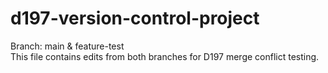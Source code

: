 # d197-version-control-project

Branch: main & feature-test  
This file contains edits from both branches for D197 merge conflict testing.

